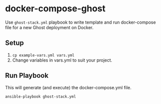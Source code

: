 # docker-compose-ghost
Use `ghost-stack.yml` playbook to write template and run docker-compose file for a new Ghost deployment on Docker. 

## Setup
1. `cp example-vars.yml vars.yml`
1. Change variables in vars.yml to suit your project.

## Run Playbook
This will generate (and execute) the docker-compose.yml file.

`ansible-playbook ghost-stack.yml`
